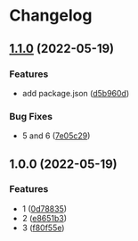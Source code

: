 # Changelog

## [1.1.0](https://github.com/shaunxu/release-please-test/compare/v1.0.0...v1.1.0) (2022-05-19)


### Features

* add package.json ([d5b960d](https://github.com/shaunxu/release-please-test/commit/d5b960d0ea9c763cebcbb9ee760a895fa8f1e150))


### Bug Fixes

* 5 and 6 ([7e05c29](https://github.com/shaunxu/release-please-test/commit/7e05c2976ab0173b8baa008f970380d69cc170ff))

## 1.0.0 (2022-05-19)


### Features

* 1 ([0d78835](https://github.com/shaunxu/release-please-test/commit/0d78835fdae375884053d88987163b2220fe589c))
* 2 ([e8651b3](https://github.com/shaunxu/release-please-test/commit/e8651b3972957cb7e6c943f3c1ece40157e0c33e))
* 3 ([f80f55e](https://github.com/shaunxu/release-please-test/commit/f80f55e1de7c69d77793a924965e1e3e93e28277))
